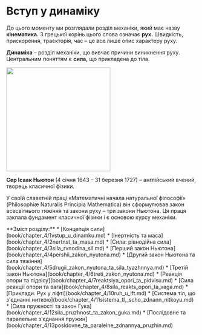 # Вступ у динамiку

До цього моменту ми розглядали роздiл механiки, який має назву <b>кiнематика.</b> З грецької корiнь цього слова означає <b>рух.</b> Швидкiсть, прискорення, траєкторiя, час – це все лише опис характеру руху.

<div class="space"><p class="p3"><span class="p1"><b>Динамiка</b></span> – роздiл механiки, що вивчає причини виникнення руху. Центральним поняттям є <b>сила,</b> що прикладена до тiла.</p></div>

<div class="space"><img class="image" width="275" src="https://rawgit.com/chudaol/ed-era-book-physics/master/images/chapter_4/1.png" /></div>
<p class="p3"><b>Сер Iсаак Ньютон</b> (4 сiчня 1643 – 31 березня 1727) – англiйський вчений, творець класичної фiзики.</p>
<p class="p3">У своїй славетнiй працi «Математичнi начала натуральної фiлософiї» (Philosophi&#230 Naturalis Principia Mathematica) вiн сформулював закон всесвiтнього тяжiння та закони руху – три закони Ньютона. Ця праця заклала фундамент класичної фiзики i є основою курсу механiки.</p>
**Зміст розділу:**
* [Концепція сили](book/chapter_4/1vstup_u_dinamku.md) 
  * [Інертність та маса](book/chapter_4/2nertnst_ta_masa.md)
  * [Сила: рівнодійна сила](book/chapter_4/3sila_rvnodina_sil.md)
  * [Перший закон Ньютона](book/chapter_4/4pershii_zakon_nyutona.md)
  * [Другий закон Ньютона та сила тяжіння](book/chapter_4/5drugii_zakon_nyutona_ta_sila_tyazhnnya.md)
  * [Третій закон Ньютона](book/chapter_4/6treti_zakon_nyutona.md)
  * [Реакція опори та підвісу](book/chapter_4/7reaktsiya_opori_ta_pidvisu.md)
  * [Сила реакції опори та вага](book/chapter_4/8sila_reakts_opori_ta_vaga.md)
 * [Приклади. Рух у ліфті](book/chapter_4/10ruh_u_lft.md)
    * [Система тіл, що з'єднанні ниткою](book/chapter_4/11sistema_tl,_scho_zdnann_nitkoyu.md)
 * [Сила пружності та закон Гука](book/chapter_4/12sila_pruzhnost_ta_zakon_guka.md)
  * [Послідовне та паралельне з'єднання пружин](book/chapter_4/13posldovne_ta_paralelne_zdnannya_pruzhin.md)
